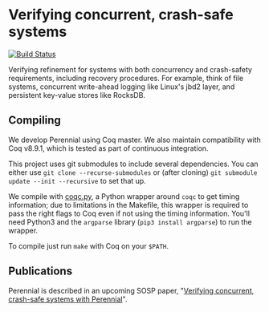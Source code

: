 # Verifying concurrent, crash-safe systems

[![Build Status](https://travis-ci.org/mit-pdos/perennial.svg?branch=master)](https://travis-ci.org/mit-pdos/perennial)

Verifying refinement for systems with both concurrency and crash-safety requirements, including recovery procedures. For example, think of file systems, concurrent write-ahead logging like Linux's jbd2 layer, and persistent key-value stores like RocksDB.

## Compiling

We develop Perennial using Coq master. We also maintain compatibility with Coq v8.9.1, which is tested as part of continuous integration.

This project uses git submodules to include several dependencies. You can either use `git clone --recurse-submodules` or (after cloning) `git submodule update --init --recursive` to set that up.

We compile with [coqc.py](etc/coqc.py), a Python wrapper around `coqc` to get timing information; due to limitations in the Makefile, this wrapper is required to pass the right flags to Coq even if not using the timing information. You'll need Python3 and the `argparse` library (`pip3 install argparse`) to run the wrapper.

To compile just run `make` with Coq on your `$PATH`.

## Publications

Perennial is described in an upcoming SOSP paper, "[Verifying concurrent, crash-safe systems with Perennial](https://www.chajed.io/papers/perennial:sosp2019.pdf)".
